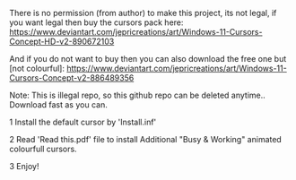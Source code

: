 There is no permission (from author) to make this project, its not legal, if you want legal then buy the cursors pack here: https://www.deviantart.com/jepricreations/art/Windows-11-Cursors-Concept-HD-v2-890672103

And if you do not want to buy then you can also download the free one but [not colourful]: https://www.deviantart.com/jepricreations/art/Windows-11-Cursors-Concept-v2-886489356

Note: This is illegal repo, so this github repo can be deleted anytime.. Download fast as you can.

1 Install the default cursor by 'Install.inf'

2 Read 'Read this.pdf' file to install Additional "Busy & Working" animated colourfull cursors.

3 Enjoy!
